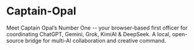 # Captain-Opal
Meet Captain Opal’s Number One -- your browser-based first officer for coordinating ChatGPT, Gemini, Grok, KimiAI &amp; DeepSeek. A local, open-source bridge for multi-AI collaboration and creative command.
